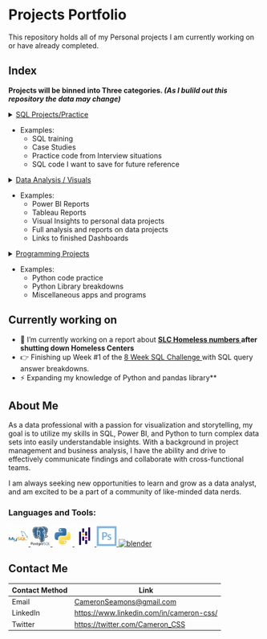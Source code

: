 # Projects Portfolio
This repository holds all of my Personal projects I am currently working on or have already completed.

## Index

**Projects will be binned into Three categories. _(As I bulild out this repository the data may change)_**

<details>
<summary><a href="https://github.com/CameronCSS/PersonalProjects/tree/main/SQL%20Projects" target="new"> SQL Projects/Practice </a></summary>
<a href="https://github.com/CameronCSS/PersonalProjects/blob/main/SQL%20Projects/8%20Week%20SQL%20Challenge%20%23%201" target="new">8 Week SQL Challenge # 1</a>
</details>

- Examples:
  - SQL training
  - Case Studies
  - Practice code from Interview situations
  - SQL code I want to save for future reference
    
<details>
<summary><a href="https://github.com/CameronCSS/PersonalProjects/tree/main/Data%20Analysis" target="new"> Data Analysis / Visuals</a></summary>
<a href="https://github.com/CameronCSS/PersonalProjects/tree/main/Data%20Analysis/Sales%20Performance%20Review" target="new">Sales Performance Review</a>
<br>
<a href="https://github.com/CameronCSS/PersonalProjects/blob/main/Data%20Analysis/SLC%20Homless%20Data" target="new">SLC Homless Data</a>
<br>
<a href="https://github.com/CameronCSS/PersonalProjects/blob/main/Data%20Analysis/SLC%20civilian%20complaints/README.md" target="new">SLC civilian complaints</a>
</details>

 - Examples:
   - Power BI Reports
   - Tableau Reports
   - Visual Insights to personal data projects
   - Full analysis and reports on data projects
   - Links to finished Dashboards
  
<details>
<summary><a href="https://github.com/CameronCSS/PersonalProjects/tree/main/Programming%20Projects" target="new"> Programming Projects</a></summary>
<a href="https://github.com/CameronCSS/PersonalProjects/tree/main/Programming%20Projects/Python%20Wage%20Calculator" target="new">Python Wage Calculator</a>
</details>

  - Examples:
    - Python code practice
    - Python Library breakdowns
    - Miscellaneous apps and programs
    
    
## Currently working on

- 📝 I’m currently working on a report about <a href = "https://github.com/CameronCSS/PersonalProjects/tree/main/Data%20Analysis/SLC%20Homless%20Data"> **SLC Homeless numbers </a> after shutting down Homeless Centers**
- 👉 Finishing up Week #1 of the <a href ="https://github.com/CameronCSS/PersonalProjects/tree/main/SQL%20Projects/8%20Week%20SQL%20Challenge%20%23%201"> 8 Week SQL Challenge </a> with SQL query answer breakdowns.
- ⚡ Expanding my knowledge of Python and pandas library**
  
    
## About Me

As a data professional with a passion for visualization and storytelling, 
my goal is to utilize my skills in SQL, Power BI, and Python to turn complex data sets into easily understandable insights.
With a background in project management and business analysis, I have the ability and drive to effectively communicate findings and collaborate with cross-functional teams. 

I am always seeking new opportunities to learn and grow as a data analyst, and am excited to be a part of a community of like-minded data nerds.

<h3 align="left">Languages and Tools:</h3>
<p align="left"> <a href="https://www.mysql.com/" target="_blank" rel="noreferrer"> <img src="https://raw.githubusercontent.com/devicons/devicon/master/icons/mysql/mysql-original-wordmark.svg" alt="mysql" width="40" height="40"/> </a> <a href="https://www.postgresql.org" target="_blank" rel="noreferrer"> <img src="https://raw.githubusercontent.com/devicons/devicon/master/icons/postgresql/postgresql-original-wordmark.svg" alt="postgresql" width="40" height="40"/> </a> <a href="https://www.python.org" target="_blank" rel="noreferrer"> <img src="https://raw.githubusercontent.com/devicons/devicon/master/icons/python/python-original.svg" alt="python" width="40" height="40"/> </a> <a href="https://pandas.pydata.org/" target="_blank" rel="noreferrer"> <img src="https://raw.githubusercontent.com/devicons/devicon/2ae2a900d2f041da66e950e4d48052658d850630/icons/pandas/pandas-original.svg" alt="pandas" width="40" height="40"/> </a> <a href="https://www.photoshop.com/en" target="_blank" rel="noreferrer"> <img src="https://raw.githubusercontent.com/devicons/devicon/master/icons/photoshop/photoshop-line.svg" alt="photoshop" width="40" height="40"/> </a> <a href="https://www.blender.org/" target="_blank" rel="noreferrer"> <img src="https://download.blender.org/branding/community/blender_community_badge_white.svg" alt="blender" width="40" height="40"/> </a> </p>

## Contact Me

| Contact Method | Link |
| --- | --- |
| Email | CameronSeamons@gmail.com |
| LinkedIn | https://www.linkedin.com/in/cameron-css/|
| Twitter | https://twitter.com/Cameron_CSS |

  

